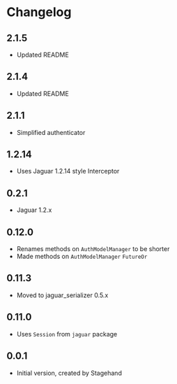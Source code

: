 # Changelog

## 2.1.5

+ Updated README

## 2.1.4

+ Updated README

## 2.1.1

+ Simplified authenticator

## 1.2.14

+ Uses Jaguar 1.2.14 style Interceptor

## 0.2.1

+ Jaguar 1.2.x

## 0.12.0

- Renames methods on `AuthModelManager` to be shorter
- Made methods on `AuthModelManager` `FutureOr`

## 0.11.3

- Moved to jaguar_serializer 0.5.x

## 0.11.0

- Uses `Session` from `jaguar` package

## 0.0.1

- Initial version, created by Stagehand
